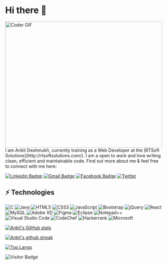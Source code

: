 # Hi there 👋
 <img src="https://media.giphy.com/media/SWoSkN6DxTszqIKEqv/giphy.gif" alt="Coder GIF" width="500" height="400">
I am Ankit Deshmukh, currently training as a Web Developer at the [RTSoft Solutions](http://rtsoftsolutions.com/). I am a open to work and love writing clean, efficient and maintainable code. Find out more about me & feel free to connect with me here:

[![Linkedin Badge](https://img.shields.io/badge/-deshmukhankit-blue?style=flat-square&logo=Linkedin&logoColor=white&link=https://www.linkedin.com/in/deshmukhankit/)](https://www.linkedin.com/in/deshmukhankit/)
[![Gmail Badge](https://img.shields.io/badge/-deshmukhankit678@gmail.com-c14438?style=flat-square&logo=Gmail&logoColor=white&link=mailto:deshmukhankit678@gmail.com)](mailto:deshmukhankit678@gmail.com)
[![Facebook Badge](https://img.shields.io/badge/ankitdeshmukh-1877F2?style=flat-square&logo=facebook&logoColor=white&link=https://www.facebook.com/ankit.deshmukh.9809/)](https://www.facebook.com/ankit.deshmukh.9809/)
[![Twitter](https://img.shields.io/badge/ankitdeshmukh-%231DA1F2.svg?style=flat-square&logo=Twitter&logoColor=white&link=https://twitter.com/_ankit_deshmukh)](https://twitter.com/_ankit_deshmukh)

## ⚡ Technologies
![C](https://img.shields.io/badge/c-%2300599C.svg?style=for-the-badge&logo=c&logoColor=white)
![Java](https://img.shields.io/badge/java-%23ED8B00.svg?style=for-the-badge&logo=java&logoColor=white)
![HTML5](https://img.shields.io/badge/html5-%23E34F26.svg?style=for-the-badge&logo=html5&logoColor=white)
![CSS3](https://img.shields.io/badge/css3-%231572B6.svg?style=for-the-badge&logo=css3&logoColor=white)
![JavaScript](https://img.shields.io/badge/javascript-%23323330.svg?style=for-the-badge&logo=javascript&logoColor=%23F7DF1E)
![Bootstrap](https://img.shields.io/badge/bootstrap-%23563D7C.svg?style=for-the-badge&logo=bootstrap&logoColor=white)
![jQuery](https://img.shields.io/badge/jquery-%230769AD.svg?style=for-the-badge&logo=jquery&logoColor=white)
![React](https://img.shields.io/badge/reactjs-%2320232a.svg?style=for-the-badge&logo=react&logoColor=%2361DAFB)
![MySQL](https://img.shields.io/badge/mysql-%2300f.svg?style=for-the-badge&logo=mysql&logoColor=white)
![Adobe XD](https://img.shields.io/badge/Adobe%20XD-470137?style=for-the-badge&logo=Adobe%20XD&logoColor=#FF61F6)
![Figma](https://img.shields.io/badge/figma-%23F24E1E.svg?style=for-the-badge&logo=figma&logoColor=white)
![Eclipse](https://img.shields.io/badge/Eclipse-FE7A16.svg?style=for-the-badge&logo=Eclipse&logoColor=white)
![Notepad++](https://img.shields.io/badge/Notepad++-90E59A.svg?style=for-the-badge&logo=notepad%2b%2b&logoColor=black)
![Visual Studio Code](https://img.shields.io/badge/Visual%20Studio%20Code-0078d7.svg?style=for-the-badge&logo=visual-studio-code&logoColor=white)
![CodeChef](https://img.shields.io/badge/CodeChef-%23964B00.svg?style=for-the-badge&logo=CodeChef&logoColor=white)
![Hackerrank](https://img.shields.io/badge/-Hackerrank-2EC866?style=for-the-badge&logo=HackerRank&logoColor=white)
![Microsoft](https://img.shields.io/badge/Microsoft-0078D4?style=for-the-badge&logo=microsoft&logoColor=white)

[![Ankit's GitHub stats](https://github-readme-stats.vercel.app/api?username=deshmukh-ankit&show_icons=true&theme=radical)](https://github.com/deshmukh-ankit/github-readme-stats)

[![Ankit's github streak](https://github-readme-streak-stats.herokuapp.com/?user=deshmukh-ankit&theme=blue-green)](https://github.com/deshmukh-ankit/github-readme-streak-stats)

[![Top Langs](https://github-readme-stats.vercel.app/api/top-langs/?username=deshmukh-ankit&langs_count=5)](https://github.com/deshmukh-ankit/github-readme-stats)

![Visitor Badge](https://visitor-badge.laobi.icu/badge?page_id=deshmukh-ankit.deshmukh-ankit)
